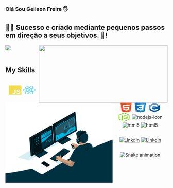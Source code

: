 ### Olá Sou Geilson Freire 🖐️
## 🏋️‍♂️ Sucesso e criado mediante pequenos passos em direção a seus objetivos. 👊!

<div>
  <img  height="180em" src="https://github-readme-stats.vercel.app/api?username=GeilsonFreire&show_icons=true&theme=highcontrast&include_all_commits=true&count_private=true"/>
  <img align="right" height="180em" width="400"  src="https://github-readme-stats.vercel.app/api/top-langs/?username=GeilsonFreire&layout=compact&langs_count=16&theme=highcontrast"/>
</div>
<br>

## My Skills

<div  align="center"> 
  <div style="display: inline_block"><br/>
    <img align="left" height="250" alt="coding-time" src="code.gif"> 
    <img align="center" height="30" width="40" alt="js-icon"  src="https://raw.githubusercontent.com/devicons/devicon/master/icons/javascript/javascript-plain.svg">
    <img align="center" height="30" width="40" alt="react-icon" src="https://raw.githubusercontent.com/devicons/devicon/master/icons/react/react-original.svg">
    <img align="center" height="30" width="40" alt="html-icon" src="https://raw.githubusercontent.com/devicons/devicon/master/icons/html5/html5-original.svg">
    <img align="center" height="30" width="40" alt="css-icon" src="https://raw.githubusercontent.com/devicons/devicon/master/icons/css3/css3-original.svg">
    <img align="center" height="30" width="40" alt="c-icon" src="https://raw.githubusercontent.com/devicons/devicon/master/icons/c/c-original.svg">
    <img align="center" height="30" width="40" alt="nodejs-icon" src="https://raw.githubusercontent.com/devicons/devicon/master/icons/nodejs/nodejs-original.svg">
    <img align="center" height="30" width="40" alt="nodejs-icon" src="https://raw.githubusercontent.com/jmnote/z-icons/master/svg/cpp.svg">
    <img align="center" alt="html5" higth="30" width="40" src="https://cdn.jsdelivr.net/gh/devicons/devicon/icons/python/python-original-wordmark.svg" />  
    <img align="center" alt="html5" higth="30" width="40" src="https://cdn.jsdelivr.net/gh/devicons/devicon/icons/php/php-original.svg" />
</div>

##   
[![Linkdin](https://img.shields.io/badge/LinkedIn-0077B5?style=for-the-badge&logo=linkedin&logoColor=white)](https://www.linkedin.com/in/geilson-freire-leite-5a895913b/)
[![Linkdin](https://img.shields.io/badge/Gmail-D14836?style=for-the-badge&logo=gmail&logoColor=white)](geilsonfreireleite@gmail.com)


##
![Snake animation](https://github.com/GeilsonFreire/GeilsonFreire/blob/output/github-contribution-grid-snake.svg)
